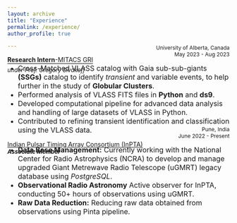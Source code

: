```yaml
---
layout: archive
title: "Experience"
permalink: /experience/
author_profile: true

---
```

<span style="border-bottom: 1px solid black; display: inline-block; margin-bottom: 0.4em;"><strong>Research Intern</strong>-MITACS GRI</span>  
*<font size="2">under Prof. Gregory Sivakoff </font>*
<div style="text-align: right;margin-top: -80px;"><span style="font-size: 12px;">University of Alberta, Canada</span></div>
<div style="text-align: right;margin-top: 0px;"><span style="font-size: 12px;">May 2023 - Aug 2023</span></div>


  * <font size="3">Cross-Matched VLASS catalog with Gaia sub-sub-giants <strong>(SSGs)</strong> catalog to identify <em>transient</em> and variable events, to help
further in the study of <strong>Globular Clusters</strong>.</font>
  * <font size="3">Performed analysis of VLASS FITS files in <strong>Python</strong> and <strong>ds9</strong>.</font>
  * <font size="3">Developed computational pipeline for advanced data analysis and handling of large datasets of VLASS in Python.</font>
  * <font size="3">Contributed to refining transient identification and classification using the VLASS data.</font>


<span style="text-decoration: underline;">Indian Pulsar Timing Array Consortium (InPTA)</span>  
***<font size="2">Associate Member</font>***
<div style="text-align: right;margin-top: -80px;"><span style="font-size: 12px;">Pune, India</span></div>
<div style="text-align: right;margin-top: 0px;"><span style="font-size: 12px;">June 2022 - Present</span></div>

  
  * <font size="3"><strong>Data Base Management:</strong> Currently working with the National Center for Radio Astrophysics (NCRA) to develop and
manage upgraded Giant Metrewave Radio Telescope (uGMRT) legacy database using <em>PostgreSQL</em>.</font>
  * <font size="3"><strong>Observational Radio Astronomy</strong> Active observer for InPTA, conducting 50+ hours of observations using uGMRT.</font>
  * <font size="3"><strong>Raw Data Reduction:</strong> Reducing raw data obtained from observations using Pinta pipeline.</font>
 



